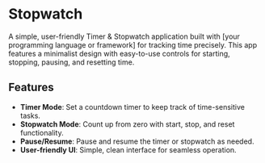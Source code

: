 #  Stopwatch

A simple, user-friendly Timer & Stopwatch application built with [your programming language or framework] for tracking time precisely. This app features a minimalist design with easy-to-use controls for starting, stopping, pausing, and resetting time.

## Features

- **Timer Mode**: Set a countdown timer to keep track of time-sensitive tasks.
- **Stopwatch Mode**: Count up from zero with start, stop, and reset functionality.
- **Pause/Resume**: Pause and resume the timer or stopwatch as needed.
- **User-friendly UI**: Simple, clean interface for seamless operation.
